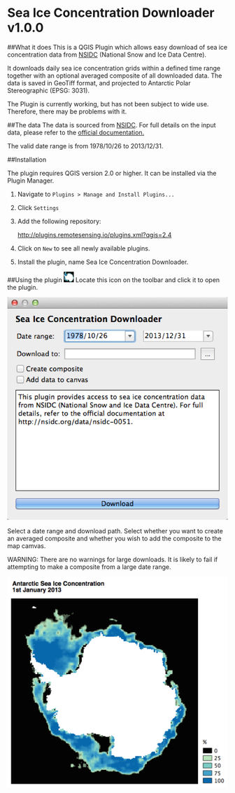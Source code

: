 Sea Ice Concentration Downloader v1.0.0
=======================================

##What it does
This is a QGIS Plugin which allows easy download of sea ice concentration data from [NSIDC](http://nsidc.org/data/seaice_index/) (National Snow and Ice Data Centre). 

It downloads daily sea ice concentration grids within a defined time range together with an optional averaged composite of all downloaded data. The data is saved in GeoTiff format, and projected to Antarctic Polar Stereographic (EPSG: 3031). 

The Plugin is currently working, but has not been subject to wide use. Therefore, there may be problems with it. 


##The data
The data is sourced from [NSIDC](http://nsidc.org/data/nsidc-0051). For full details on the input data, please refer to the [official documentation.](http://nsidc.org/data/docs/daac/nsidc0051_gsfc_seaice.gd.html) 

The valid date range is from 1978/10/26 to 2013/12/31.

##Installation

The plugin requires QGIS version 2.0 or higher. It can be installed via the Plugin Manager. 

1. Navigate to `Plugins > Manage and Install Plugins...`
2. Click `Settings`
3. Add the following repository:

    http://plugins.remotesensing.io/plugins.xml?qgis=2.4

4. Click on `New` to see all newly available plugins. 
5. Install the plugin, name Sea Ice Concentration Downloader.

##Using the plugin
![Toolbar button](images/icon_button.png) Locate this icon on the toolbar and click it to open the plugin.

![Plugin interface](/images/interface.png)

Select a date range and download path. Select whether you want to create an averaged composite and whether you wish to add the composite to the map camvas. 

WARNING: There are no warnings for large downloads. It is likely to fail if attempting to make a composite from a large date range.

![Sea ice concentration](images/sea_ice_map.png) 
